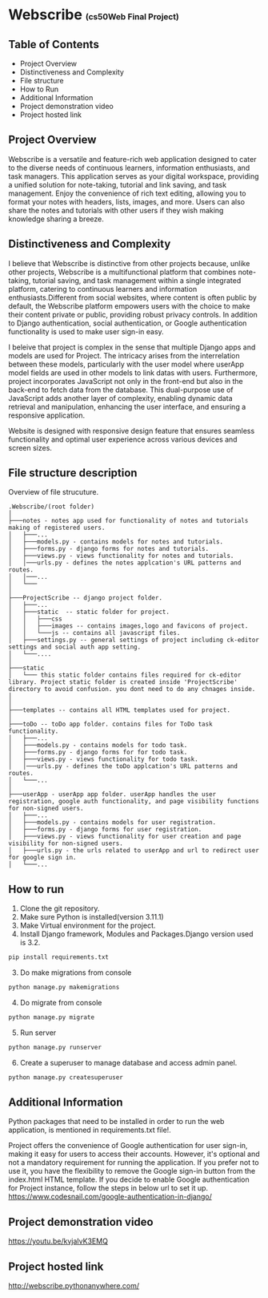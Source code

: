 # Webscribe <span style="font-size:medium;">(cs50Web Final Project)</span>

## Table of Contents
<ul>
  <li>Project Overview</li>
  <li>Distinctiveness and Complexity</li>
  <li>File structure</li>
  <li>How to Run</li>
  <li>Additional Information</li>
  <li>Project demonstration video</li>
  <li>Project hosted link</li>
</ul>

## Project Overview
Webscribe is a versatile and feature-rich web application designed to cater to the diverse needs of continuous learners, information enthusiasts, and task managers. This application serves as your digital workspace, providing a unified solution for note-taking, tutorial and link saving, and task management.  Enjoy the convenience of rich text editing, allowing you to format your notes with headers, lists, images, and more. Users can also share the notes and tutorials with other users if they wish making knowledge sharing a breeze.

## Distinctiveness and Complexity

I believe that Webscribe is distinctive from other projects because, unlike other projects, Webscribe is a multifunctional platform that combines note-taking, tutorial saving, and task management within a single integrated platform, catering to continuous learners and information enthusiasts.Different from social websites, where content is often public by default, the Webscribe platform empowers users with the choice to make their content private or public, providing robust privacy controls. In addition to Django authentication, social authentication, or Google authentication functionality is used to make user sign-in easy.

I beleive that project is complex in the sense that multiple Django apps and models are used for Project. The intricacy arises from the interrelation between these models, particularly with the user model where userApp model fields are used in other models to link datas with users. Furthermore, project incorporates JavaScript not only in the front-end but also in the back-end to fetch data from the database. This dual-purpose use of JavaScript adds another layer of complexity, enabling dynamic data retrieval and manipulation, enhancing the user interface, and ensuring a responsive application.

Website is designed with responsive design feature that ensures seamless functionality and optimal user experience across various devices and screen sizes.


## File structure description
Overview of file strucuture.
```plaintext
.Webscribe/(root folder)
│
├───notes - notes app used for functionality of notes and tutorials making of registered users.  
│   ├───...                                
│   ├───models.py - contains models for notes and tutorials.
│   ├───forms.py - django forms for notes and tutorials.
│   ├───views.py - views functionality for notes and tutorials.
│   │───urls.py - defines the notes applcation's URL patterns and routes.
│   │───...     
│   └───
│
├───ProjectScribe -- django project folder.
│   ├───...    
│   ├───static  -- static folder for project.
│   │   ├───css
│   │   ├───images -- contains images,logo and favicons of project. 
│   │   └───js -- contains all javascript files.
│   ├───settings.py -- general settings of project including ck-editor settings and social auth app setting. 
│   └───....
│
├───static
│   └─── this static folder contains files required for ck-editor library. Project static folder is created inside 'ProjectScribe' directory to avoid confusion. you dont need to do any chnages inside.
│   
│
├───templates -- contains all HTML templates used for project.
│   
├───toDo -- toDo app folder. contains files for ToDo task functionality.
│   ├───...                                
│   ├───models.py - contains models for todo task.
│   ├───forms.py - django forms for for todo task.
│   ├───views.py - views functionality for todo task.
│   │───urls.py - defines the toDo applcation's URL patterns and routes.
│   └───...
│
├───userApp - userApp app folder. userApp handles the user registration, google auth functionality, and page visibility functions for non-signed users.  
│   ├───...                                
│   ├───models.py - contains models for user registration.
│   ├───forms.py - django forms for user registration.
│   ├───views.py - views functionality for user creation and page visibility for non-signed users.
│   ├───urls.py - the urls related to userApp and url to redirect user for google sign in.     
│   └───...
```

## How to run
1. Clone the git repository.
2. Make sure Python is installed(version 3.11.1)
2. Make Virtual environment for the project.
2. Install Django framework, Modules and Packages.Django version used is 3.2.
```bash
pip install requirements.txt
```
3. Do make migrations from console
```bash
python manage.py makemigrations
```
4. Do migrate from console
```bash
python manage.py migrate
```
5. Run server
```bash
python manage.py runserver
```
6. Create a superuser to manage database and access admin panel.
```bash
python manage.py createsuperuser
```

## Additional Information
 Python packages that need to be installed in order to run the web application, is mentioned in requirements.txt file!.

 Project offers the convenience of Google authentication for user sign-in, making it easy for users to access their accounts. However, it's  optional and not a mandatory requirement for running the application. If you prefer not to use it, you have the flexibility to remove the Google sign-in button from the index.html HTML template. If you decide to enable Google authentication for Project instance, follow the steps in below url to set it up.<br>
https://www.codesnail.com/google-authentication-in-django/


## Project demonstration video<br>
https://youtu.be/kvjaIvK3EMQ


## Project hosted link
http://webscribe.pythonanywhere.com/<br>

